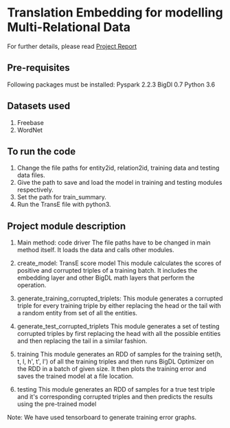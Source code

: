 # Translation Embedding for modelling Multi-Relational Data
For further details, please read [Project Report](https://github.com/saba6099/Distributed-Big-Data-Lab-Project/blob/master/Translation_Embedding_for_modelling_multi_relational_data.pdf)
 
## Pre-requisites
Following packages must be installed:
Pyspark 2.2.3
BigDl 0.7
Python 3.6

## Datasets used
1. Freebase
2. WordNet

## To run the code
   1. Change the file paths for entity2id, relation2id, training data and testing data files. 
   2. Give the path to save and load the model in training and testing modules respectively.
   3. Set the path for train_summary.
   4. Run the TransE file with python3.

## Project module description


 1. Main method: code driver
	The file paths have to be changed in main method itself. It loads the data and calls other modules.

 2. create_model: TransE score model
	This module calculates the scores of positive and corrupted triples of a training batch. It includes the embedding layer and other BigDL math layers that perform the operation.

 3. generate_training_corrupted_triplets: 
	This module generates a corrupted triple for every training triple by either replacing the head or the tail with a random entity from set of all the entities.

 4. generate_test_corrupted_triplets
	This module generates a set of testing corrupted triples by first replacing the head with all the possible entities and then replacing the tail in a similar fashion.

 5. training
	This module generates an RDD of samples for the training set(h, t, l, h', t', l') of all the training triples and then runs BigDL Optimizer on the RDD in a batch of given size. It then plots the training error and saves the trained model at a file location.

 6. testing
	This module generates an RDD of samples for a true test triple and it's corresponding corrupted triples and then predicts the results using the pre-trained model 

 Note: We have used tensorboard to generate training error graphs.
